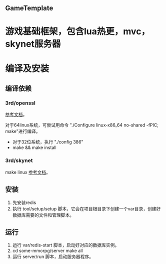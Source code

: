 ## GameTemplate

# 游戏基础框架，包含lua热更，mvc，skynet服务器

# 编译及安装

## 编译依赖
### 3rd/openssl 
[参考文档](https://wiki.openssl.org/index.php/Compilation_and_Installation)。  

对于64linux系统，可尝试用命令 "./Configure linux-x86_64 no-shared -fPIC; make"进行编译。   
* 对于32位系统，执行 "./config 386"   
* make && make install

### 3rd/skynet
make linux
[参考文档](https://github.com/cloudwu/skynet)。

## 安装
1. 先安装redis
2. 执行 tool/setup/setup 脚本，它会在项目根目录下创建一个var目录，创建好数据库需要的文件和管理脚本。

## 运行
1. 运行 var/redis-start 脚本，启动好对应的数据库实例。
2. cd some-mmorpg/server 
   make all 
3. 运行 server/run 脚本，启动服务器程序。
